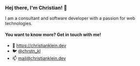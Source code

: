 ### Hej there, I'm Christian! 👋

I am a consultant and software developer with a passion for web technologies.

#### You want to know more? Get in touch with me!
- :house_with_garden: https://christianklein.dev
- :bird: <a href="https://twitter.com/chrstn_kl">@chrstn_kl</a>
- :mailbox: mail@christianklein.dev


<!--
**chrstnkl/chrstnkl** is a ✨ _special_ ✨ repository because its `README.md` (this file) appears on your GitHub profile.

Here are some ideas to get you started:

- 🔭 I’m currently working on ...
- 🌱 I’m currently learning ...
- 👯 I’m looking to collaborate on ...
- 🤔 I’m looking for help with ...
- 💬 Ask me about ...
- 📫 How to reach me: ...
- 😄 Pronouns: ...
- ⚡ Fun fact: ...
-->
